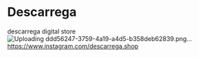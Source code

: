 # Descarrega
descarrega digital store
![Uploading ddd56247-3759-4a19-a4d5-b358deb62839.png…]()
https://www.instagram.com/descarrega.shop
